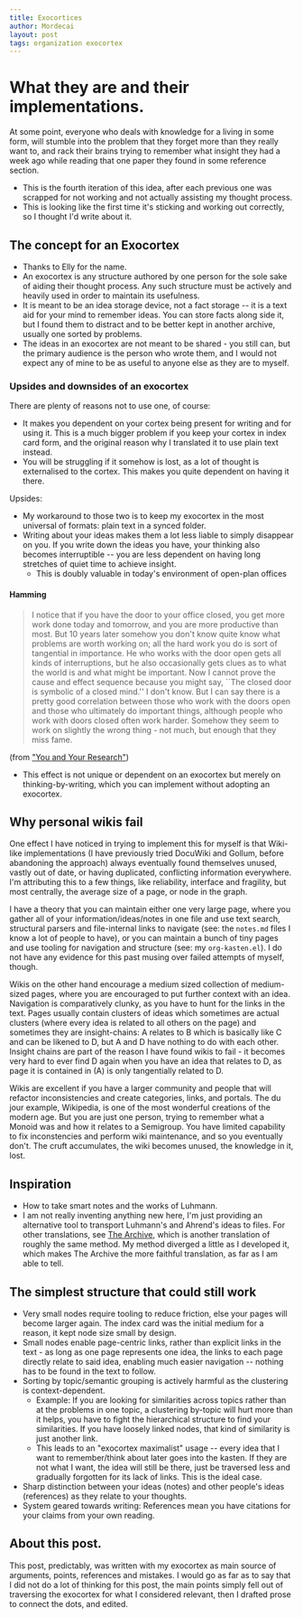 ```yaml
---
title: Exocortices
author: Mordecai
layout: post
tags: organization exocortex
---
```


# What they are and their implementations.

At some point, everyone who deals with knowledge for a living in some form, will
stumble into the problem that they forget more than they really want to, and
rack their brains trying to remember what insight they had a week ago while
reading that one paper they found in some reference section.


- This is the fourth iteration of this idea, after each previous one was
  scrapped for not working and not actually assisting my thought process.
- This is looking like the first time it's sticking and working out correctly,
  so I thought I'd write about it.

## The concept for an Exocortex

- Thanks to Elly for the name.
- An exocortex is any structure authored by one person for the sole sake of aiding
  their thought process. Any such structure must be actively and heavily used in
  order to maintain its usefulness.
- It is meant to be an idea storage device, not a fact storage -- it is a text
  aid for your mind to remember ideas. You can store facts along side it, but I
  found them to distract and to be better kept in another archive, usually one
  sorted by problems.
- The ideas in an exocortex are not meant to be shared - you still can, but the
  primary audience is the person who wrote them, and I would not expect any of
  mine to be as useful to anyone else as they are to myself.

### Upsides and downsides of an exocortex

There are plenty of reasons not to use one, of course:

- It makes you dependent on your cortex being present for writing and for using
  it. This is a much bigger problem if you keep your cortex in index card form,
  and the original reason why I translated it to use plain text instead.
- You will be struggling if it somehow is lost, as a lot of thought is
  externalised to the cortex. This makes you quite dependent on having it
  there.

Upsides:

- My workaround to those two is to keep my exocortex in the most universal of
  formats: plain text in a synced folder.
- Writing about your ideas makes them a lot less liable to simply disappear on
  you. If you write down the ideas you have, your thinking also becomes
  interruptible -- you are less dependent on having long stretches of quiet time
  to achieve insight.
  - This is doubly valuable in today's environment of open-plan offices

#### Hamming

>I notice that if you have the door to your office closed, you get
more work done today and tomorrow, and you are more productive than most. But 10
years later somehow you don't know quite know what problems are worth working
on; all the hard work you do is sort of tangential in importance. He who works
with the door open gets all kinds of interruptions, but he also occasionally
gets clues as to what the world is and what might be important. Now I cannot
prove the cause and effect sequence because you might say, ``The closed door is
symbolic of a closed mind.'' I don't know. But I can say there is a pretty good
correlation between those who work with the doors open and those who ultimately
do important things, although people who work with doors closed often work
harder. Somehow they seem to work on slightly the wrong thing - not much, but
enough that they miss fame.

(from ["You and Your
Research"](https://www.cs.virginia.edu/~robins/YouAndYourResearch.html))

 - This effect is not unique or dependent on an exocortex but merely on
    thinking-by-writing, which you can implement without adopting an exocortex.

## Why personal wikis fail

One effect I have noticed in trying to implement this for myself is that
Wiki-like implementations (I have previously tried DocuWiki and Gollum, before
abandoning the approach) always eventually found themselves unused, vastly out
of date, or having duplicated, conflicting information everywhere. I'm
attributing this to a few things, like reliability, interface and fragility, but
most centrally, the average size of a page, or node in the graph.

I have a theory that you can maintain either one very large page, where you
gather all of your information/ideas/notes in one file and use text search,
structural parsers and file-internal links to navigate (see: the `notes.md`
files I know a lot of people to have), or you can maintain a bunch of tiny pages
and use tooling for navigation and structure (see: my `org-kasten.el`). I do not
have any evidence for this past musing over failed attempts of myself, though.

Wikis on the other hand encourage a medium sized collection of medium-sized
pages, where you are encouraged to put further context with an idea. Navigation is
comparatively clunky, as you have to hunt for the links in the text. Pages
usually contain clusters of ideas which sometimes are actual clusters (where
every idea is related to all others on the page) and sometimes they are
insight-chains: A relates to B which is basically like C and can be likened to
D, but A and D have nothing to do with each other. Insight chains are part of
the reason I have found wikis to fail - it becomes very hard to ever find D
again when you have an idea that relates to D, as page it is contained in (A) is
only tangentially related to D.

Wikis are excellent if you have a larger community and people that will refactor
inconsistencies and create categories, links, and portals. The du jour example,
Wikipedia, is one of the most wonderful creations of the modern age. But you are
just one person, trying to remember what a Monoid was and how it relates to a
Semigroup. You have limited capability to fix inconstencies and perform wiki
maintenance, and so you eventually don't. The cruft accumulates, the wiki
becomes unused, the knowledge in it, lost.

## Inspiration

- How to take smart notes and the works of Luhmann.
- I am not really inventing anything new here, I'm just providing an alternative
  tool to transport Luhmann's and Ahrend's ideas to files. For other
  translations, see [The Archive](https://zettelkasten.de/the-archive/), which
  is another translation of roughly the same method. My method diverged a little
  as I developed it, which makes The Archive the more faithful translation, as
  far as I am able to tell.

## The simplest structure that could still work

- Very small nodes require tooling to reduce friction, else your pages will
  become larger again. The index card was the initial medium for a reason, it
  kept node size small by design.
- Small nodes enable page-centric links, rather than explicit links in the
  text - as long as one page represents one idea, the links to each page
  directly relate to said idea, enabling much easier navigation -- nothing has
  to be found in the text to follow.
- Sorting by topic/semantic grouping is actively harmful as the clustering is
  context-dependent.
  - Example: If you are looking for similarities across topics rather than at
    the problems in one topic, a clustering by-topic will hurt more than it
    helps, you have to fight the hierarchical structure to find your
    similarities. If you have loosely linked nodes, that kind of similarity is
    just another link.
  - This leads to an "exocortex maximalist" usage -- every idea that I want to
    remember/think about later goes into the kasten. If they are not what I
    want, the idea will still be there, just be traversed less and gradually
    forgotten for its lack of links. This is the ideal case.
- Sharp distinction between your ideas (notes) and other people's ideas
  (references) as they relate to your thoughts.
- System geared towards writing: References mean you have citations for your
  claims from your own reading.

## About this post.

This post, predictably, was written with my exocortex as main source of
arguments, points, references and mistakes. I would go as far as to
say that I did not do a lot of thinking for this post, the main points simply
fell out of traversing the exocortex for what I considered relevant, then
I drafted prose to connect the dots, and edited.
